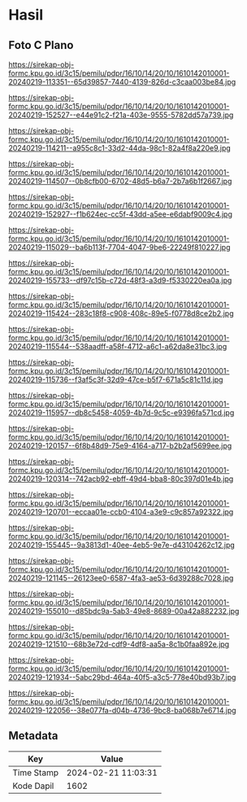# Hasil

## Foto C Plano

https://sirekap-obj-formc.kpu.go.id/3c15/pemilu/pdpr/16/10/14/20/10/1610142010001-20240219-113351--65d39857-7440-4139-826d-c3caa003be84.jpg

https://sirekap-obj-formc.kpu.go.id/3c15/pemilu/pdpr/16/10/14/20/10/1610142010001-20240219-152527--e44e91c2-f21a-403e-9555-5782dd57a739.jpg

https://sirekap-obj-formc.kpu.go.id/3c15/pemilu/pdpr/16/10/14/20/10/1610142010001-20240219-114211--a955c8c1-33d2-44da-98c1-82a4f8a220e9.jpg

https://sirekap-obj-formc.kpu.go.id/3c15/pemilu/pdpr/16/10/14/20/10/1610142010001-20240219-114507--0b8cfb00-6702-48d5-b6a7-2b7a6b1f2667.jpg

https://sirekap-obj-formc.kpu.go.id/3c15/pemilu/pdpr/16/10/14/20/10/1610142010001-20240219-152927--f1b624ec-cc5f-43dd-a5ee-e6dabf9009c4.jpg

https://sirekap-obj-formc.kpu.go.id/3c15/pemilu/pdpr/16/10/14/20/10/1610142010001-20240219-115029--ba6b113f-7704-4047-9be6-22249f810227.jpg

https://sirekap-obj-formc.kpu.go.id/3c15/pemilu/pdpr/16/10/14/20/10/1610142010001-20240219-155733--df97c15b-c72d-48f3-a3d9-f5330220ea0a.jpg

https://sirekap-obj-formc.kpu.go.id/3c15/pemilu/pdpr/16/10/14/20/10/1610142010001-20240219-115424--283c18f8-c908-408c-89e5-f0778d8ce2b2.jpg

https://sirekap-obj-formc.kpu.go.id/3c15/pemilu/pdpr/16/10/14/20/10/1610142010001-20240219-115544--538aadff-a58f-4712-a6c1-a62da8e31bc3.jpg

https://sirekap-obj-formc.kpu.go.id/3c15/pemilu/pdpr/16/10/14/20/10/1610142010001-20240219-115736--f3af5c3f-32d9-47ce-b5f7-671a5c81c11d.jpg

https://sirekap-obj-formc.kpu.go.id/3c15/pemilu/pdpr/16/10/14/20/10/1610142010001-20240219-115957--db8c5458-4059-4b7d-9c5c-e9396fa571cd.jpg

https://sirekap-obj-formc.kpu.go.id/3c15/pemilu/pdpr/16/10/14/20/10/1610142010001-20240219-120157--6f8b48d9-75e9-4164-a717-b2b2af5699ee.jpg

https://sirekap-obj-formc.kpu.go.id/3c15/pemilu/pdpr/16/10/14/20/10/1610142010001-20240219-120314--742acb92-ebff-49d4-bba8-80c397d01e4b.jpg

https://sirekap-obj-formc.kpu.go.id/3c15/pemilu/pdpr/16/10/14/20/10/1610142010001-20240219-120701--eccaa01e-ccb0-4104-a3e9-c9c857a92322.jpg

https://sirekap-obj-formc.kpu.go.id/3c15/pemilu/pdpr/16/10/14/20/10/1610142010001-20240219-155445--9a3813d1-40ee-4eb5-9e7e-d43104262c12.jpg

https://sirekap-obj-formc.kpu.go.id/3c15/pemilu/pdpr/16/10/14/20/10/1610142010001-20240219-121145--26123ee0-6587-4fa3-ae53-6d39288c7028.jpg

https://sirekap-obj-formc.kpu.go.id/3c15/pemilu/pdpr/16/10/14/20/10/1610142010001-20240219-155010--d85bdc9a-5ab3-49e8-8689-00a42a882232.jpg

https://sirekap-obj-formc.kpu.go.id/3c15/pemilu/pdpr/16/10/14/20/10/1610142010001-20240219-121510--68b3e72d-cdf9-4df8-aa5a-8c1b0faa892e.jpg

https://sirekap-obj-formc.kpu.go.id/3c15/pemilu/pdpr/16/10/14/20/10/1610142010001-20240219-121934--5abc29bd-464a-40f5-a3c5-778e40bd93b7.jpg

https://sirekap-obj-formc.kpu.go.id/3c15/pemilu/pdpr/16/10/14/20/10/1610142010001-20240219-122056--38e077fa-d04b-4736-9bc8-ba068b7e6714.jpg


## Metadata

| Key        | Value               |
| ---------- | ------------------- |
| Time Stamp | 2024-02-21 11:03:31 |
| Kode Dapil | 1602                |



